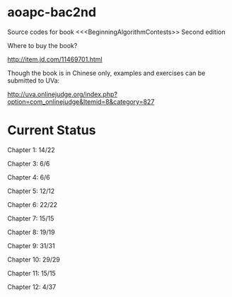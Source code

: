 aoapc-bac2nd
============

Source codes for book &lt;&lt;&lt;BeginningAlgorithmContests>> Second edition

Where to buy the book?

http://item.jd.com/11469701.html

Though the book is in Chinese only, examples and exercises can be submitted to UVa:

http://uva.onlinejudge.org/index.php?option=com_onlinejudge&Itemid=8&category=827

Current Status
==============

Chapter 1: 14/22

Chapter 3: 6/6

Chapter 4: 6/6

Chapter 5: 12/12

Chapter 6: 22/22

Chapter 7: 15/15

Chapter 8: 19/19

Chapter 9: 31/31

Chapter 10: 29/29

Chapter 11: 15/15

Chapter 12: 4/37
